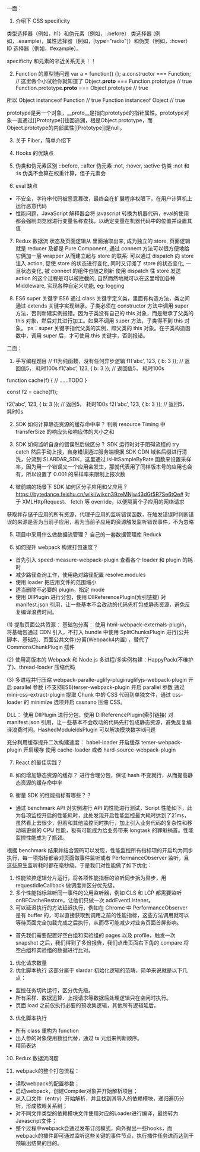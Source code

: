 一面：
1. 介绍下 CSS specificity

类型选择器（例如，h1）和伪元素（例如，::before）
类选择器 (例如，.example)，属性选择器（例如，[type="radio"]）和伪类（例如，:hover）
ID 选择器（例如，#example）。

specificity 和元素的邻近关系无关！！

2. Function 的原型链问题
var a = function() {};
a.constructor === Function;
// 这里做个小试验你就知道了
Object.__proto__ === Function.prototype           // true
Function.prototype.__proto__ === Object.prototype // true

所以
Object instanceof Function  // true
Function instanceof Object // true

prototype是另一个对象，__proto__是指向prototype的指针属性。prototype对象一直通过[[Prototype]]往回追溯，根是Object.prototype，而Object.prototype的内部属性[[Prototype]]是null。

3. 关于 Fiber，简单介绍下



4. Hooks 的优缺点

5. 伪类和伪元素区别
::before, ::after 伪元素
:not, :hover, :active 伪类
:not 和 :is 伪类不会算在权重计算，但子元素会

6. eval 缺点
- 不安全，字符串代码被恶意篡改，最终会在扩展程序权限下，在用户计算机上运行恶意代码
- 性能问题，JavaScript 解释器会将 javascript 转换为机器代码，eval的使用都会强制浏览器进行变量名称查找，以确定变量在机器代码中的位置并设置其值

7. Redux 数据流
状态及页面逻辑从 里面抽取出来, 成为独立的 store, 页面逻辑就是 reducer
及都是 Pure Component, 通过 connect 方法可以很方便地给它俩加一层 wrapper 从而建立起与 store 的联系: 可以通过 dispatch 向 store 注入 action, 促使 store 的状态进行变化, 同时又订阅了 store 的状态变化, 一旦状态变化, 被 connect 的组件也随之刷新
使用 dispatch 往 store 发送 action 的这个过程是可以被拦截的, 自然而然地就可以在这里增加各种 Middleware, 实现各种自定义功能, eg: logging

8. ES6 super 关键字
ES6 通过 class 关键字定义类，里面有构造方法，类之间通过 extends 关键字实现继承。子类必须在 constructor 方法中调用 super 方法，否则新建实例报错。因为子类没有自己的 this 对象，而是继承了父类的 this 对象，然后对其进行加工。如果不调用 super 方法，子类得不到 this 对象。
ps：super 关键字指代父类的实例，即父类的 this 对象。在子类构造函数中，调用 super 后，才可使用 this 关键字，否则报错。

二面：
1. 手写编程题目
// f1为纯函数，没有任何异步逻辑
f1(‘abc’, 123, { b: 3 });    // 返回值5， 耗时100s
f1(‘abc’, 123, { b: 3 });    // 返回值5， 耗时100s

function cache(f) {
  // …...TODO 
}

const f2 = cache(f1);

f2(‘abc’, 123, { b: 3 });    // 返回5， 耗时100s
f2(‘abc’, 123, { b: 3 });    // 返回5， 耗时0s

2. SDK 如何计算静态资源的缓存命中率？
  判断 resource Timing 中 transferSize 的响应头和响应体的大小之和

3. SDK 如何监听自身的错误然后做区分？
  SDK 运行时对于阻碍流程的 try catch 然后手动上报，自身错误通过服务端根据 SDK CDN 域名后缀进行清洗，分流到 SLARDAR_SDK，这里通过 isHitSampleByRate 函数来设置采样率，因为用一个错误又一个应用会发生，那就代表用了同样版本号的应用也会有，所以设置了 0.001 的采样率来限制上报次数

4. 微前端的场景下 SDK 如何区分子应用和父应用？
https://bytedance.feishu.cn/wiki/wikcn39zeMNjw43dGt5R7Se6tQe#
对于 XMLHttpRequest、 fetch 等 override，以便隔离个子应用的网络请求

获取并存储子应用的所有资源，代理子应用的监听错误函数，在触发错误时判断错误的来源是否为当前子应用，若为当前子应用的资源触发监听错误事件，不为忽略

5. 项目中采用什么做数据流管理？
自己的一套数据管理库 Reduck

6. 如何提升 webpack 构建打包速度？
- 首先引入 speed-measure-webpack-plugin 查看各个 loader 和 plugin 的耗时
- 减少路径查询工作，使用绝对路径配置 resolve.modules
- 使用 loader 把应用文件的范围缩小
- 适当删除不必要的 plugin，指定 mode
- 使用 DllPlugin 进行分包，使用 DllReferencePlugin(索引链接) 对 manifest.json 引用，让一些基本不会改动的代码先打包成静态资源，避免反复编译浪费时间。

(1) 提取页面公共资源：
基础包分离：
使用 html-webpack-externals-plugin，将基础包通过 CDN 引入，不打入 bundle 中使用 SplitChunksPlugin 进行(公共脚本、基础包、页面公共文件)分离(Webpack4内置) ，替代了 CommonsChunkPlugin 插件

(2) 使用高版本的 Webpack 和 Node.js
多进程/多实例构建：HappyPack(不维护了)、thread-loader
压缩代码

(3) 多进程并行压缩
webpack-paralle-uglify-pluginuglifyjs-webpack-plugin 开启 parallel 参数 (不支持ES6)terser-webpack-plugin 开启 parallel 参数
通过 mini-css-extract-plugin 提取 Chunk 中的 CSS 代码到单独文件，通过 css-loader 的 minimize 选项开启 cssnano 压缩 CSS。

DLL：
使用 DllPlugin 进行分包，使用 DllReferencePlugin(索引链接) 对 manifest.json 引用，让一些基本不会改动的代码先打包成静态资源，避免反复编译浪费时间。HashedModuleIdsPlugin 可以解决模块数字id问题

充分利用缓存提升二次构建速度：
babel-loader 开启缓存
terser-webpack-plugin 开启缓存
使用 cache-loader 或者 hard-source-webpack-plugin

7. React 的最佳实践？

8. 如何增加静态资源的缓存？
进行合理分包，保证 hash 不变就行，从而提高静态资源的缓存命中率

9. 衡量 SDK 的性能指标有哪些？？
- 通过 benchmark API 对实例进行 API 的性能进行测试，Script 性能如下，此为各项监控开启的性能耗时，此处发现开启性能监控最大耗时达到了21ms，虽然看上去很少，但若和其他监控同时执行，加上引入业务代码的复杂性和移动端更弱的 CPU 性能，极有可能成为给业务带来 longtask 的罪魁祸首。性能监控性能成为了瓶颈。

根据 benchmark 结果并结合源码可以发现，性能监控所有指标项的开启均为同步执行，每一项指标都会对页面做事件监听或者 PerformanceObserver 监听，且这些原生监听耗时都在毫秒级。于是我们对性能做了如下优化：
1. 性能监控逻辑分片运行，将各项性能指标的监听同步拆为异步，用 requestIdleCallback 做调度并区分优先级。
2. 多个性能指标监听同一事件的公用监听器，例如 CLS 和 LCP 都需要监听 onBFCacheRestore，让他们只做一次 addEventListener。
3. 可以延迟执行的方法延迟执行，例如在 Chrome 中 PerformanceObserver 是有 buffer 的，可以直接获取到调用之前的性能指标，这些方法调用就可以等待页面完全加载完成之后执行，从而尽可能减少对业务页面首屏影响。

- 首先我们需要配置好空白组和实验组的 pages 以及 profile，触发一次 snapshot 之后，我们得到了多份报告，我们点击页面右下角的 compare 将空白组和实验组的数据进行比对。
1. 优化请求数量
2. 优化脚本执行
这部分属于 slardar 初始化逻辑的范畴，简单来说就是以下几点：
- 监控任务切片运行，区分优先级。
- 所有采样、数据运算、上报请求等数据后处理逻辑只在空闲时执行。
- 页面 load 之前仅执行必要的预收集逻辑，其他所有逻辑延后。
3. 优化脚本执行
- 所有 class 重构为 function
- 出入参的对象使用数组代替，通过 ts 元组来判断顺序。
- 精简表达

10. Redux 数据流问题

11. webpack的整个打包流程：
- 读取webpack的配置参数；
- 启动webpack，创建Compiler对象并开始解析项目；
- 从入口文件（entry）开始解析，并且找到其导入的依赖模块，递归遍历分析，形成依赖关系树；
- 对不同文件类型的依赖模块文件使用对应的Loader进行编译，最终转为Javascript文件；
- 整个过程中webpack会通过发布订阅模式，向外抛出一些hooks，而webpack的插件即可通过监听这些关键的事件节点，执行插件任务进而达到干预输出结果的目的。

